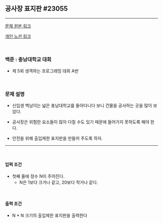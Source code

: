 ## 공사장 표지판  #23055
----
[문제 원본 링크](https://www.acmicpc.net/problem/23055)

[개인 노션 링크](https://leedongyeop.notion.site/construction-Site-Sign-23055-e56493012f56430ea048d0faf05ef377)

<br/>

### 백준 : 충남대학교 대회 
- 제 5회 생객하는 프로그래밍 대회 A번 

<br/>

### 문제 설명

- 신입생 백남이는 넓은 충남대학교를 돌아다니다 보니 건물을 공사하는 곳을 많이 보았다.

- 공사장은 위험한 요소들이 많아 다칠 수도 있기 때문에 들어가지 못하도록 해야 한다.

- 안전을 위해 출입제한 표지판을 만들어 주도록 하자.


---

<br/>

#### 입력 조건
- 첫째 줄에 정수 N이 주어진다.
    - N은 1보다 크거나 같고, 20보다 작거나 같다.

<br/>


#### 출력 조건
- N * N 크기의 출입제한 표지판을 출력한다

<br/>
